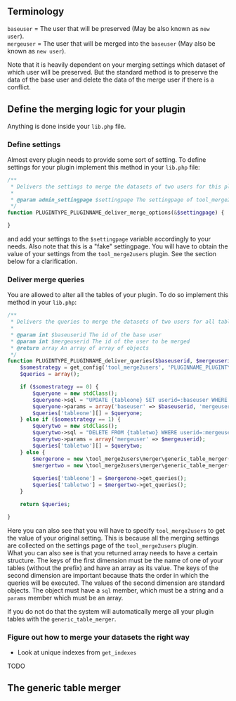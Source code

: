 ## Terminology
`baseuser` = The user that will be preserved (May be also known as `new user`).   
`mergeuser` = The user that will be merged into the `baseuser` (May also be known as `new user`).

Note that it is heavily dependent on your merging settings which dataset of which user will be 
preserved. But the standard method is to preserve the data of the base user and delete the data
of the merge user if there is a conflict. 

## Define the merging logic for your plugin
Anything is done inside your `lib.php` file.
### Define settings
Almost every plugin needs to provide some sort of setting. To define settings for your plugin implement 
this method in your `lib.php` file:  
```php
/**
 * Delivers the settings to merge the datasets of two users for this plugin.
 * 
 * @param admin_settingpage $settingpage The settingpage of tool_merge2users
 */
function PLUGINTYPE_PLUGINNAME_deliver_merge_options(&$settingpage) {

}
```  
and add your settings to the `$settingpage` variable accordingly to your needs. Also note that this is a
"fake" settingpage. You will have to obtain the value of your settings from the `tool_merge2users` plugin.
See the section below for a clarification.

### Deliver merge queries
You are allowed to alter all the tables of your plugin. To do so implement this method in your `lib.php`:
```php
/**
 * Delivers the queries to merge the datasets of two users for all tables of this plugin.
 *
 * @param int $baseuserid The id of the base user
 * @param int $mergeuserid The id of the user to be merged
 * @return array An array of array of objects
 */
function PLUGINTYPE_PLUGINNAME_deliver_queries($baseuserid, $mergeuserid) {
    $somestrategy = get_config('tool_merge2users', 'PLUGINNAME_PLUGINTYPE_some_strategy');
    $queries = array();

    if ($somestrategy == 0) {
        $queryone = new stdClass();
        $queryone->sql = "UPDATE {tableone} SET userid=:baseuser WHERE userid=:mergeuser";
        $queryone->params = array('baseuser' => $baseuserid, 'mergeuser' => $mergeuserid);
        $queries['tableone'][] = $queryone;
    } else if ($somestrategy == 1) {
        $querytwo = new stdClass();
        $querytwo->sql = "DELETE FROM {tabletwo} WHERE userid=:mergeuser";
        $querytwo->params = array('mergeuser' => $mergeuserid);
        $queries['tabletwo'][] = $querytwo;
    } else {
        $mergerone = new \tool_merge2users\merger\generic_table_merger('tableone', $baseuserid, $mergeuserid, array('userid'));
        $mergertwo = new \tool_merge2users\merger\generic_table_merger('tabletwo', $baseuserid, $mergeuserid, array('userid'));
        
        $queries['tableone'] = $mergerone->get_queries();
        $queries['tabletwo'] = $mergertwo->get_queries();
    }

    return $queries;

}
```
Here you can also see that you will have to specify `tool_merge2users` to get the value of your original
setting. This is because all the merging settings are collected on the settings page of the 
`tool_merge2users` plugin.  
What you can also see is that you returned array needs to have a certain structure. The keys of the first
dimension must be the name of one of your tables (without the prefix) and have an array as its value. The
keys of the second dimension are important because thats the order in which the queries will be executed.
The values of the second dimension are standard objects. The object must have a `sql` member, which must
be a string and a `params` member which must be an array.  

If you do not do that the system will automatically merge all your plugin tables with the 
`generic_table_merger`.

### Figure out how to merge your datasets the right way
- Look at unique indexes from `get_indexes` 

TODO

## The generic table merger

